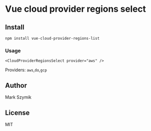 # Vue cloud provider regions select

## Install
```
npm install vue-cloud-provider-regions-list
```
### Usage

```
<CloudProviderRegionsSelect provider="aws" />
```


Providers: `aws`,`do`,`gcp`

## Author

Mark Szymik

## License

MIT